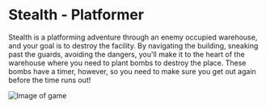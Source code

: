 # Stealth - Platformer

Stealth is a platforming adventure through an enemy occupied warehouse, and your goal is to destroy the facility.
By navigating the building, sneaking past the guards, avoiding the dangers, you'll make it to the heart of the warehouse where you need to plant bombs to destroy the place.
These bombs have a timer, however, so you need to make sure you get out again before the time runs out!

![Image of game](http://i.cubeupload.com/gaJ8q0.png)
